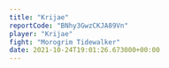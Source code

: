 ```yaml
---
title: "Krijae"
reportCode: "BNhy3GwzCKJA89Vn"
player: "Krijae"
fight: "Morogrim Tidewalker"
date: 2021-10-24T19:01:26.673000+00:00
---
```

